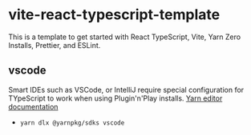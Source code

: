 # vite-react-typescript-template
This is a template to get started with React TypeScript, Vite, Yarn Zero Installs, Prettier, and ESLint.

## vscode
Smart IDEs such as VSCode, or IntelliJ require special configuration for TYpeScript to work when using Plugin'n'Play installs. [Yarn editor documentation](https://yarnpkg.com/getting-started/editor-sdks)

- `yarn dlx @yarnpkg/sdks vscode`
